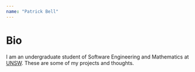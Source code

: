 ```yaml
---
name: "Patrick Bell"
---
```


# Bio
I am an undergraduate student of Software Engineering and Mathematics at [UNSW](https://www.unsw.edu.au/). These are some of my projects and thoughts.


